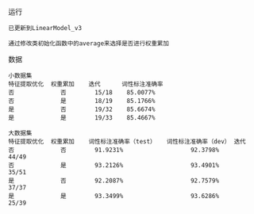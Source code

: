 运行

    已更新到LinearModel_v3
    
    通过修改类初始化函数中的average来选择是否进行权重累加
   
数据
     
    小数据集
    特征提取优化  权重累加    迭代      词性标注准确率
    否             否        15/18    85.0077%
    否             是        18/19    85.1766%
    是             否        19/32    85.6674%
    是             是        19/33    85.4667%

    大数据集
    特征提取优化  权重累加    词性标注准确率（test）   词性标注准确率（dev） 迭代
    否             否        91.9231%                   92.3798%        44/49
    否             是        93.2126%                   93.4901%        35/51
    是             否        92.2087%                   92.7579%        37/37
    是             是        93.3499%                   93.6286%        25/39
